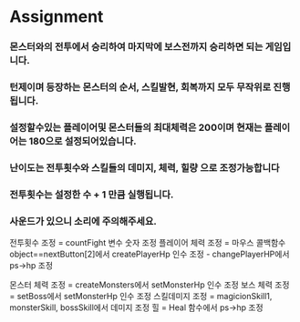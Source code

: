 # Assignment

### 몬스터와의 전투에서 승리하여 마지막에 보스전까지 승리하면 되는 게임입니다.

### 턴제이며 등장하는 몬스터의 순서, 스킬발현, 회복까지 모두 무작위로 진행됩니다.

### 설정할수있는 플레이어및 몬스터들의 최대체력은 200이며 현재는 플레이어는 180으로 설정되어있습니다.

### 난이도는 전투횟수와 스킬들의 데미지, 체력, 힐량 으로 조정가능합니다

### 전투횟수는 설정한 수 + 1 만큼 실행됩니다.

### 사운드가 있으니 소리에 주의해주세요.

 전투횟수 조정 = countFight 변수 숫자 조정
 플레이어 체력 조정 = 마우스 콜백함수 object==nextButton[2]에서 createPlayerHp 인수 조정
                    - changePlayerHP에서 ps->hp 조정

몬스터 체력 조정 = createMonsters에서 setMonsterHp 인수 조정
보스 체력 조정 = setBoss에서 setMonsterHp 인수 조정
스킬데미지 조정 = magicionSkill1, monsterSkill, bossSkill에서 데미지 조정
힐 = Heal 함수에서 ps->hp 조정
